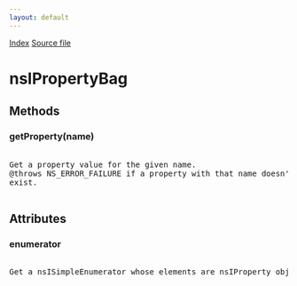 ```yaml
---
layout: default
---
```

<div id='links'><a href="../index.html">Index</a>
<a href="http://dxr.mozilla.org/mozilla-central/source/xpcom/ds/nsIPropertyBag.idl">Source file</a>
</div>

# nsIPropertyBag #

## Methods ##

### getProperty(name) ###
<pre>  
Get a property value for the given name.  
@throws NS_ERROR_FAILURE if a property with that name doesn't  
exist.  
  
</pre>
## Attributes ##

### enumerator ###
<pre>  
Get a nsISimpleEnumerator whose elements are nsIProperty objects.  
  
</pre>